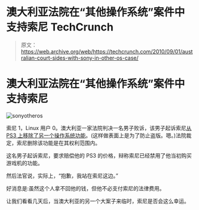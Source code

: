# 澳大利亚法院在“其他操作系统”案件中支持索尼 TechCrunch

> 原文：<https://web.archive.org/web/https://techcrunch.com/2010/09/01/australian-court-sides-with-sony-in-other-os-case/>

# 澳大利亚法院在“其他操作系统”案件中支持索尼

![](img/bdb3d9a9ca68cc1e02ffa6c7e2606272.png "sonyotheros")

索尼 1，Linux 用户 0。澳大利亚一家法院判决一名男子败诉，该男子起诉索尼[从 PS3 上移除了另一个操作系统功能](https://web.archive.org/web/20221206204953/http://www.crunchgear.com/2010/04/22/did-you-know-sony-can-pull-a-reverse-amazon-and-push-updates-to-your-ps3/)。(这样做表面上是为了防止盗版。嗯。)法院裁定，索尼删除该功能是在其权利范围内。

这名男子起诉索尼，要求赔偿他的 PS3 的价格，辩称索尼已经禁用了他当初购买游戏机的功能。

然后法官说，实际上，“抱歉，我站在索尼这边。”

好消息是:虽然这个人拿不回他的钱，但他不必支付索尼的法律费用。

让我们看看几天后，当澳大利亚的另一个大案子来临时，索尼是否会这么幸运。